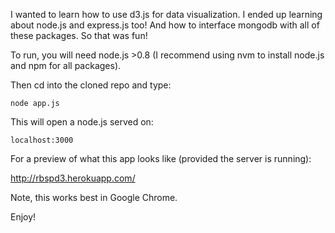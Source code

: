 I wanted to learn how to use d3.js for data visualization. I ended up learning about node.js and express.js too! And how to interface mongodb with all of these packages. So that was fun!

To run, you will need node.js >0.8 (I recommend using nvm to install node.js and npm for all packages).

Then cd into the cloned repo and type:

    node app.js

This will open a node.js served on:

    localhost:3000
    
For a preview of what this app looks like (provided the server is running):

<http://rbspd3.herokuapp.com/>

Note, this works best in Google Chrome.

Enjoy!
